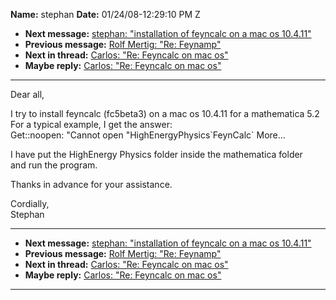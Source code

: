 **Name:** stephan
**Date:** 01/24/08-12:29:10 PM Z

  - **Next message:** [stephan: "installation of feyncalc on a mac os
    10.4.11"](0475.html)
  - **Previous message:** [Rolf Mertig: "Re: Feynamp"](0473.html)
  - **Next in thread:** [Carlos: "Re: Feyncalc on mac os"](0630.html)
  - **Maybe reply:** [Carlos: "Re: Feyncalc on mac os"](0630.html)

-----

Dear all,  

I try to install feyncalc (fc5beta3) on a mac os 10.4.11 for a
mathematica 5.2  
For a typical example, I get the answer:  
Get::noopen: "Cannot open "HighEnergyPhysics\`FeynCalc\` More...  

I have put the HighEnergy Physics folder inside the mathematica folder  
and run the program.  

Thanks in advance for your assistance.  

Cordially,  
Stephan  

-----

  - **Next message:** [stephan: "installation of feyncalc on a mac os
    10.4.11"](0475.html)
  - **Previous message:** [Rolf Mertig: "Re: Feynamp"](0473.html)
  - **Next in thread:** [Carlos: "Re: Feyncalc on mac os"](0630.html)
  - **Maybe reply:** [Carlos: "Re: Feyncalc on mac os"](0630.html)

-----

